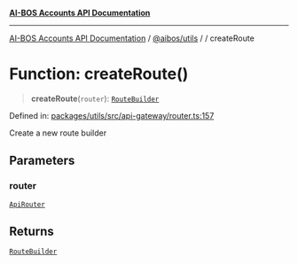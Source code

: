 [**AI-BOS Accounts API Documentation**](../../../README.md)

***

[AI-BOS Accounts API Documentation](../../../README.md) / [@aibos/utils](../README.md) / [](../README.md) / createRoute

# Function: createRoute()

> **createRoute**(`router`): [`RouteBuilder`](../classes/RouteBuilder.md)

Defined in: [packages/utils/src/api-gateway/router.ts:157](https://github.com/pohlai88/accounts/blob/48103fb36d28b2b9bfb33472b6de2f719773cde9/packages/utils/src/api-gateway/router.ts#L157)

Create a new route builder

## Parameters

### router

[`ApiRouter`](../classes/ApiRouter.md)

## Returns

[`RouteBuilder`](../classes/RouteBuilder.md)
